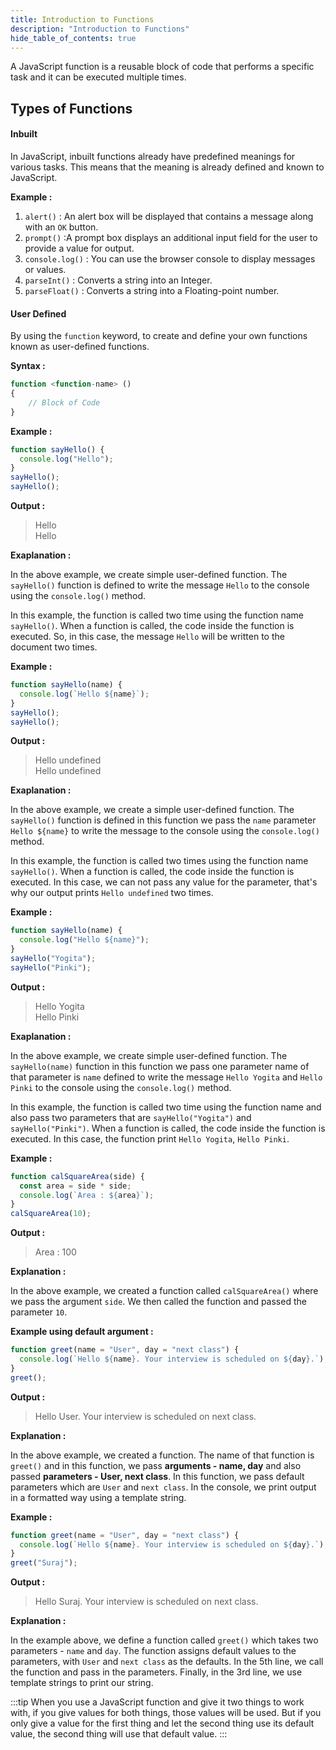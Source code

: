 ```yaml
---
title: Introduction to Functions
description: "Introduction to Functions"
hide_table_of_contents: true
---
```


A JavaScript function is a reusable block of code that performs a specific task and it can be executed multiple times.

## Types of Functions

#### Inbuilt

In JavaScript, inbuilt functions already have predefined meanings for various tasks. This means that the meaning is already defined and known to JavaScript.

**Example :**

1. `alert()` : An alert box will be displayed that contains a message along with an `OK` button.
2. `prompt()` :A prompt box displays an additional input field for the user to provide a value for output.
3. `console.log()` : You can use the browser console to display messages or values.
4. `parseInt()` : Converts a string into an Integer.
5. `parseFloat()` : Converts a string into a Floating-point number.

#### User Defined

By using the `function` keyword, to create and define your own functions known as user-defined functions.

**Syntax :**

```js showLineNumbers = "true"
function <function-name> ()
{
    // Block of Code
}
```

**Example :**

```js showLineNumbers = "true"
function sayHello() {
  console.log("Hello");
}
sayHello();
sayHello();
```

**Output :**

> Hello <br/>
> Hello

**Exaplanation :**

In the above example, we create simple user-defined function. The `sayHello()` function is defined to write the message `Hello` to the console using the `console.log()` method.

In this example, the function is called two time using the function name `sayHello()`. When a function is called, the code inside the function is executed. So, in this case, the message `Hello` will be written to the document two times.

**Example :**

```js showLineNumbers = "true"
function sayHello(name) {
  console.log(`Hello ${name}`);
}
sayHello();
sayHello();
```

**Output :**

> Hello undefined<br/>
> Hello undefined

**Exaplanation :**

In the above example, we create a simple user-defined function. The `sayHello()` function is defined in this function we pass the `name` parameter `Hello ${name}` to write the message to the console using the `console.log()` method.

In this example, the function is called two times using the function name `sayHello()`. When a function is called, the code inside the function is executed. In this case, we can not pass any value for the parameter, that's why our output prints `Hello undefined` two times.

**Example :**

```js showLineNumbers = "true"
function sayHello(name) {
  console.log("Hello ${name}");
}
sayHello("Yogita");
sayHello("Pinki");
```

**Output :**

> Hello Yogita<br/>
> Hello Pinki

**Exaplanation :**

In the above example, we create simple user-defined function. The `sayHello(name)` function in this function we pass one parameter name of that parameter is `name` defined to write the message `Hello Yogita` and `Hello Pinki` to the console using the `console.log()` method.

In this example, the function is called two time using the function name and also pass two parameters that are `sayHello("Yogita")` and `sayHello("Pinki")`. When a function is called, the code inside the function is executed. In this case, the function print `Hello Yogita`, `Hello Pinki`.

**Example :**

```js showLineNumbers = "true"
function calSquareArea(side) {
  const area = side * side;
  console.log(`Area : ${area}`);
}
calSquareArea(10);
```

**Output :**

> Area : 100

**Explanation :**

In the above example, we created a function called `calSquareArea()` where we pass the argument `side`. We then called the function and passed the parameter `10`.

**Example using default argument :**

```js showLineNumbers = "true"
function greet(name = "User", day = "next class") {
  console.log(`Hello ${name}. Your interview is scheduled on ${day}.`);
}
greet();
```

**Output :**

> Hello User. Your interview is scheduled on next class.

**Explanation :**

In the above example, we created a function. The name of that function is `greet()` and in this function, we pass **arguments - name, day** and also passed **parameters - User, next class**. In this function, we pass default parameters which are `User` and `next class`. In the console, we print output in a formatted way using a template string.

**Example :**

```js showLineNumbers = "true"
function greet(name = "User", day = "next class") {
  console.log(`Hello ${name}. Your interview is scheduled on ${day}.`);
}
greet("Suraj");
```

**Output :**

> Hello Suraj. Your interview is scheduled on next class.

**Explanation :**

In the example above, we define a function called `greet()` which takes two parameters - `name` and `day`. The function assigns default values to the parameters, with `User` and `next class` as the defaults. In the 5th line, we call the function and pass in the parameters. Finally, in the 3rd line, we use template strings to print our string.

:::tip
When you use a JavaScript function and give it two things to work with, if you give values for both things, those values will be used. But if you only give a value for the first thing and let the second thing use its default value, the second thing will use that default value.
:::